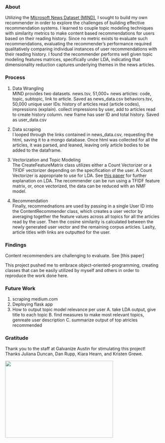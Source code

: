 ### About
Utilizing the [MIcrosoft News Dataset (MIND)](https://msnews.github.io/#about-mind), I sought to build my own recommender in order to explore the challenges of building effective recommendation systems. I learned to couple topic modeling techniques with similarity metrics to make content based recommendations for users based on their reading history. Since no metric exists to evaluate such recommendations, evaluating the recommender’s performance required qualitatively comparing individual instances of user recommendations with their reading history. I found the recommender performs well given topic modeling features matrices, specifically under LDA, indicating that dimensionality reduction captures underlying themes in the news articles.



### Process
1. Data Wrangling  
  MIND provides two datasets. 
  news.tsv, 51,000+ news articles: code, topic, subtopic, link to article. Saved as news_data.csv
  behaviors.tsv, 50,000 unique user IDs: history of articles read (article codes), impressions (explain). collect impressions by user, add to articles read to create history column. new frame has user ID and total history. Saved as user_data.csv

2. Data scraping  
  I looped through the links contained in news_data.csv, requesting the html, saving it to a mongo database. Once html was collected for all the articles, it was parsed, and leaned, leaving only article bodies to be added to the dataframe.
  
3. Vectorization and Topic Modeling  
  The CreateFeatureMatrix class utilizes either a Count Vectorizer or a TFIDF vectorizer depending on the specification of the user. A Count Vectorizer is appropriate to use for LDA. See [this paper](https://www.jmlr.org/papers/volume3/blei03a/blei03a.pdf) for further explanation on LDA. The recommender can be run using a TFIDF feature matrix, or, once vectorized, the data can be reduced with an NMF model.

4. Recommendation  
  Finally, recommednations are used by passing in a single User ID into the ContentRecommender class, which creates a user vector by averaging together the feature values across all topics for all the articles read by the user. Then the cosine similarity is calculated between the newly generated user vector and the remaining corpus articles. Laslty, article titles with links are outputted for the user.

### Findings
Content recommenders are challenging to evaluate. See [this paper] 

This project pushed me to embrace object-oriented-programming, creating classes that can be easily utilized by myself and others in order to reproduce the work done here.

### Future Work
1. scraping medium.com
2. Deploying flask app
3. How to output topic model relevance per user
  A. take LDA output, give title to each topic
  B. find measures to make most relevant topics, genreate user description
  C. summarize output of top atricles recommended

### Gratitude
Thank you to the staff at Galvanize Austin for stimulating this project! Thanks Juliana Duncan, Dan Rupp, Kiara Hearn, and Kristen Grewe.

<img align="center" width="350" height="250" src="https://github.com/sborodach/news-content-recommender/blob/main/img/tech_stack1.png">
